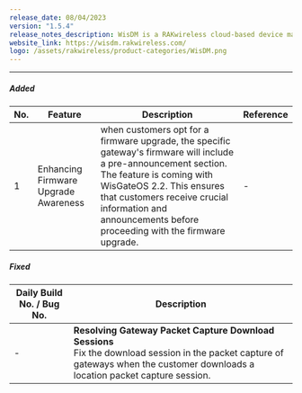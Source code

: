 ```yaml
---
release_date: 08/04/2023
version: "1.5.4"
release_notes_description: WisDM is a RAKwireless cloud-based device management platform designed to help you optimize the ways of controlling your gateways. The WisDM device management software supports IoT networks of any scale built around commercial-grade LoRaWAN Edge gateways from RAKwireless. Also, the WisDM platform offers you remote configuration, OTAA updates, and scalable management.
website_link: https://wisdm.rakwireless.com/
logo: /assets/rakwireless/product-categories/WisDM.png
---
```


<rk-release-notes/>

---



##### Added

| No. | Feature                              | Description                                                                                                                                                                                                                                                                          | Reference |
| --- | ------------------------------------ | ------------------------------------------------------------------------------------------------------------------------------------------------------------------------------------------------------------------------------------------------------------------------------------ | --------- |
| 1   | Enhancing Firmware Upgrade Awareness | when customers opt for a firmware upgrade, the specific gateway's firmware will include a pre-announcement section. The feature is coming with WisGateOS 2.2. This ensures that customers receive crucial information and announcements before proceeding with the firmware upgrade. | -         |

##### Fixed

| Daily Build No. / Bug No. | Description                                                                                                                                                                         |
| ------------------------- | ----------------------------------------------------------------------------------------------------------------------------------------------------------------------------------- |
| -                         | **Resolving Gateway Packet Capture Download Sessions**<br>Fix the download session in the packet capture of gateways when the customer downloads a location packet capture session. |

